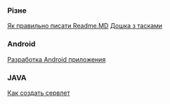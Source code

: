 ### Різне
[Як правильно писати Readme.MD](https://help.github.com/categories/writing-on-github/)
[Дошка з тасками](https://trello.com/)

### Android
[Разработка Android приложения](https://devcolibri.com/course/%D1%80%D0%B0%D0%B7%D1%80%D0%B0%D0%B1%D0%BE%D1%82%D0%BA%D0%B0-android-%D0%BF%D1%80%D0%B8%D0%BB%D0%BE%D0%B6%D0%B5%D0%BD%D0%B8%D1%8F-colibri-tweet-%D0%BC%D0%BE%D0%B4%D1%83%D0%BB%D1%8C-1/)

### JAVA
[Как создать сервлет](https://devcolibri.com/%D0%BA%D0%B0%D0%BA-%D1%81%D0%BE%D0%B7%D0%B4%D0%B0%D1%82%D1%8C-servlet-%D0%BF%D0%BE%D0%BB%D0%BD%D0%BE%D0%B5-%D1%80%D1%83%D0%BA%D0%BE%D0%B2%D0%BE%D0%B4%D1%81%D1%82%D0%B2%D0%BE/)
